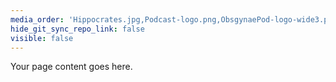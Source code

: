 ```yaml
---
media_order: 'Hippocrates.jpg,Podcast-logo.png,ObsgynaePod-logo-wide3.png,ObsgynaePod-logo-wide-transp.png'
hide_git_sync_repo_link: false
visible: false
---
```


Your page content goes here.